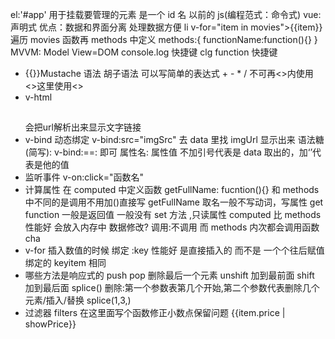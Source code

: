 el:'#app' 用于挂载要管理的元素 是一个 id 名
以前的 js(编程范式：命令式)
vue:声明式
优点：数据和界面分离 处理数据方便
li v-for="item in movies">{{item}}</li> 遍历 movies
函数再 methods 中定义 methods:{ functionName:function(){} }
MVVM: Model View=DOM
console.log 快捷键 clg
function 快捷键

- {{}}Mustache 语法 胡子语法
  可以写简单的表达式 + - \* /
  不可再<>内使用 <>这里使用<>
- v-html
    <h2 v-html="url"></h2> 会把url解析出来显示文字链接<a></a>
- v-bind 动态绑定
  v-bind:src="imgSrc" 去 data 里找 imgUrl 显示出来
  语法糖(简写): v-bind:==: 即可
  属性名: 属性值 不加引号代表是 data 取出的，加‘’代表是他的值
- 监听事件
  v-on:click="函数名"
- 计算属性
  在 computed 中定义函数 getFullName: fucntion(){} 和 methods 中不同的是调用不用加()直接写 getFullName
  取名一般不写动词，写属性
  get function 一般是返回值
  一般没有 set 方法 ,只读属性
  computed 比 methods 性能好 会放入内存中 数据修改? 调用:不调用 而 methods 内次都会调用函数 cha
- v-for
  插入数值的时候 绑定 :key 性能好 是直接插入的 而不是 一个个往后赋值
  绑定的 keyitem 相同
- 哪些方法是响应式的
  push
  pop 删除最后一个元素
  unshift 加到最前面
  shift 加到最后面
  splice() 删除:第一个参数表第几个开始,第二个参数代表删除几个元素/插入/替换 splice(1,3,)
- 过滤器 filters 在这里面写个函数修正小数点保留问题 {{item.price | showPrice}}
